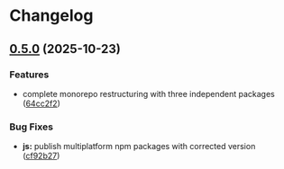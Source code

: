 # Changelog

## [0.5.0](https://github.com/maskdotdev/sombra/compare/sombra-py-v0.4.0...sombra-py-v0.5.0) (2025-10-23)


### Features

* complete monorepo restructuring with three independent packages ([64cc2f2](https://github.com/maskdotdev/sombra/commit/64cc2f2c006ec162e79fcf59e5aa482c412489d1))


### Bug Fixes

* **js:** publish multiplatform npm packages with corrected version ([cf92b27](https://github.com/maskdotdev/sombra/commit/cf92b27badd31c06b35189a292ce5fbd6ff96e26))
